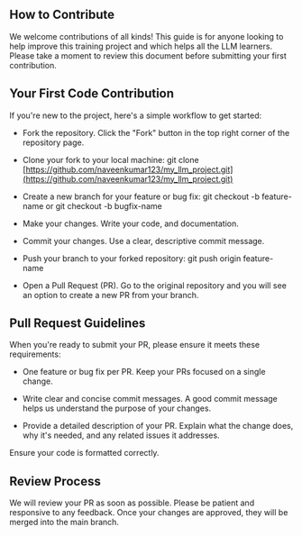 ## How to Contribute
We welcome contributions of all kinds! This guide is for anyone looking to help improve this training project and which helps all the LLM learners. Please take a moment to review this document before submitting your first contribution.

## Your First Code Contribution
If you're new to the project, here's a simple workflow to get started:

- Fork the repository. Click the "Fork" button in the top right corner of the repository page.

- Clone your fork to your local machine:
git clone [https://github.com/naveenkumar123/my_llm_project.git](https://github.com/naveenkumar123/my_llm_project.git)

- Create a new branch for your feature or bug fix:
git checkout -b feature-name or git checkout -b bugfix-name

- Make your changes. Write your code, and documentation.

- Commit your changes. Use a clear, descriptive commit message.

- Push your branch to your forked repository:
git push origin feature-name

- Open a Pull Request (PR). Go to the original repository and you will see an option to create a new PR from your branch.

## Pull Request Guidelines
When you're ready to submit your PR, please ensure it meets these requirements:

- One feature or bug fix per PR. Keep your PRs focused on a single change.

- Write clear and concise commit messages. A good commit message helps us understand the purpose of your changes.

- Provide a detailed description of your PR. Explain what the change does, why it's needed, and any related issues it addresses.

Ensure your code is formatted correctly.

## Review Process
We will review your PR as soon as possible. Please be patient and responsive to any feedback. Once your changes are approved, they will be merged into the main branch.
